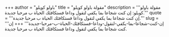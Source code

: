 +++
author = "باولو كويلو"
title = "مقولة باولو كويلو"
description = '''مقولة باولو كويلو: إن كنت شجاعا بما يكفي لتقول وداعا فستكافئك الحياة ب مرحبا جديدة.'''
quote = '''إن كنت شجاعا بما يكفي لتقول وداعا فستكافئك الحياة ب مرحبا جديدة.'''
slug = '''إن-كنت-شجاعا-بما-يكفي-لتقول-وداعا-فستكافئك-الحياة-ب-مرحبا-جديدة'''
+++
إن كنت شجاعا بما يكفي لتقول وداعا فستكافئك الحياة ب مرحبا جديدة.
